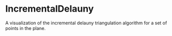 IncrementalDelauny
==================

A visualization of the incremental delauny triangulation algorithm for a set of points in the plane.
